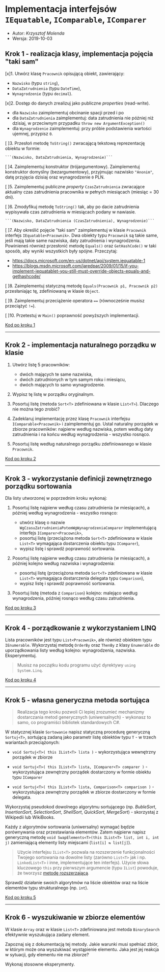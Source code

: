 # Implementacja interfejsów `IEquatable`, `IComparable`, `IComparer`

- Autor: _Krzysztof Molenda_
- Wersja: 2019-10-03

## Krok 1 - realizacja klasy, implementacja pojęcia "taki sam"

[x]1. Utwórz klasę `Pracownik` opisującą obiekt, zawierający:

- `Nazwisko` (typu `string`),
- `DataZatrudnienia` (typu `DateTime`),
- `Wynagrodzenie` (typu `decimal`).

[x]2. Dostęp do danych zrealizuj jako publiczne _properties_ (read-write).

- dla `Nazwisko` zaimplementuj obcinanie spacji przed i po
- dla `DataZatrudnienia` zaimplementuj: data zatrudnienia nie później niż dzisiaj, w przeciwnym przypadku `throw new ArgumentException()`
- dla `Wynagrodzenie` zaimplementuj: przy próbie podstawienia wartości ujemnej, przypisz `0`.

[ ]3. Przesłoń metodę `ToString()` zwracającą tekstową reprezentację obiektu w formie:

    ```(Nazwisko, DataZatrudnienia, Wynagrodzenie)```

[ ]4. Zaimplementuj konstruktor (trójargumentowy). Zaimplementuj konstruktor domyślny (bezargumentowy), przyjmując nazwisko `"Anonim"`, datę przyjęcia dzisiaj oraz wynagrodzenie `0` PLN.

[ ]5. Zaimplementuj publiczne _property_ `CzasZatrudnienia` zwracające aktualny czas zatrudnienia pracownika w pełnych miesiącach (miesiąc = 30 dni).

[ ]6. Zmodyfikuj metodę `ToString()` tak, aby po dacie zatrudnienia wypisywała czas zatrudnienia w miesiącach podany w nawiasie.

    ```(Nazwisko, DataZatrudnienia (CzasZatrudnienia), Wynagrodzenie)```

[ ]7. Aby określić pojęcie "taki sam" zaimplementuj w klasie `Pracownik` interfejs `IEquatable<Pracownik>`. Dwa obiekty typu `Pracownik` są takie same, jeśli mają takie same nazwiska, daty zatrudnienia i wynagrodzenia.
Powinieneś również przesłonić metodę `Equals()` oraz `GetHashCode()` w taki sposób, aby wyniki wszystkich były spójne. Przeczytaj:

- <https://docs.microsoft.com/en-us/dotnet/api/system.iequatable-1>
- <https://blogs.msdn.microsoft.com/jaredpar/2009/01/15/if-you-implement-iequatablet-you-still-must-override-objects-equals-and-gethashcode/>

[ ]8. Zaimplementuj statyczną metodę `Equals(Pracownik p1, Pracownik p2)` przesłaniając tę, zdefiniowaną w klasie `Object`.

[ ]9. Zaimplementuj przeciążenie operatora `==` (równocześnie musisz przeciążyć `!=`).

[ ]10. Przetestuj w `Main()` poprawność powyższych implementacji.

[Kod po kroku 1](krok1.md)

---

## Krok 2 - implementacja naturalnego porządku w klasie

1. Utwórz listę 5 pracowników:

   - dwóch mających te same nazwiska,
   - dwóch zatrudnionych w tym samym roku i miesiącu,
   - dwóch mających to samo wynagrodzenie.

2. Wypisz tę listę w porządku oryginalnym.

3. Posortuj listę (metoda `Sort<T>` zdefiniowana w klasie `List<T>`). Dlaczego nie można tego zrobić?

4. Zadeklaruj implementację przez klasę `Pracownik` interfejsu `IComparable<Pracownik>` i zaimplementuj go. Ustal naturalny porządek w zbiorze pracowników: najpierw według nazwiska, potem według daty zatrudnienia i na końcu według wynagrodzenia - wszystko rosnąco.

5. Posortuj listę według naturalnego porządku zdefiniowanego w klasie `Pracownik`.

[Kod po kroku 2](krok2.md)

---

## Krok 3 - wykorzystanie definicji zewnętrznego porządku sortowania

Dla listy utworzonej w poprzednim kroku wykonaj:

1. Posortuj listę najpierw według czasu zatrudnienia (w miesiącach), a później według wynagrodzenia - wszystko rosnąco:

   - utwórz klasę o nazwie `WgCzasuZatrudnieniaPotemWgWynagrodzeniaComparer` implementującą interfejs `IComparer<Pracownik>`,
   - posortuj listę (przeciążona metoda `Sort<T>` zdefiniowana w klasie `List<T>` wymagająca dostarczenia obiektu typu `IComparer`),
   - wypisz listę i sprawdź poprawność sortowania.

2. Posortuj listę najpierw według czasu zatrudnienia (w miesiącach), a później kolejno według nazwiska i wynagrodzenia:

   - posortuj listę (przeciążona metoda `Sort<T>` zdefiniowana w klasie `List<T>` wymagająca dostarczenia delegata typu `Comparison`),
   - wypisz listę i sprawdź poprawność sortowania.

3. Posortuj listę (metoda z `Comparison`) kolejno: malejąco według wynagrodzenia, później rosnąco według czasu zatrudnienia.

[Kod po kroku 3](krok3.md)

---

## Krok 4 - porządkowanie z wykorzystaniem LINQ

Lista pracowników jest typu `List<Pracownik>`, ale również obiektem typu `IEnumerable`. Wykorzystaj metodę `OrderBy` oraz `ThenBy` z klasy `Enumerable` do uporządkowania listy według kolejno: wynagrodzenia, nazwiska. Eksperymentuj.

> Musisz na początku kodu programu użyć dyrektywy `using System.Linq`.

[Kod po kroku 4](krok4.md)

---

## Krok 5 - własna generyczna metoda sortująca

> Realizacja tego kroku pozwoli Ci lepiej zrozumieć mechanizmy dostarczania metod generycznych (uniwersalnych) - wykonasz to samo, co programiści bibliotek standardowych C#.

W statycznej klasie `Sortowanie` napisz statyczną procedurę generyczną `Sortuj<T>`, sortującą zadaną jako parametr listę obiektów typu `T` - w trzech wariantach przeciążonych:

- `void Sortuj<T>( this IList<T> lista )` - wykorzystująca wewnętrzny porządek w zbiorze

- `void Sortuj<T>( this IList<T> lista, IComparer<T> comparer )` - wykorzystująca zewnętrzny porządek dostarczony w formie obiektu typu `IComparer`

- `void Sortuj<T>( this IList<T> lista, Comparison<T> comparison )` - wykorzystująca zewnętrzny porządek w zbiorze dostarczony w formie delegata.

Wykorzystaj pseudokod dowolnego algorytmu sortującego (np. _BubleSort_, _InsertionSort_, _SelectionSort_, _ShellSort_, _QuickSort_, _MergeSort_) - skorzystaj z Wikipedii lub WikiBooks.

Każdy z algorytmów sortowania (uniwersalny) wymagać będzie porównywania oraz przestawiania elementów. Zatem najpierw napisz generyczną metodę `void SwapElements<T>(this IList<T> list, int i, int j)` zamieniającą elementy listy miejscami (`list[i] ⇆ list[j]`).

> Użycie interfejsu `IList<T>` pozwala na rozszerzenie funkcjonalności Twojego sortowania na dowolne listy (zarówno `List<T>` jak i np. `LinkedList<T>` i inne, implementujące ten interfejs).
> Użycie słowa kluczowego `this` przy pierwszym argumencie (typu `IList`) powoduje, że tworzysz [metodę rozszerzającą](https://docs.microsoft.com/en-us/dotnet/csharp/programming-guide/classes-and-structs/extension-methods).

Sprawdź działanie swoich algorytmów na liście obiektów oraz na liście elementów typu strukturalnego (np. `int`).

[Kod po kroku 5](krok5.md)

---

## Krok 6 - wyszukiwanie w zbiorze elementów

W klasie `Array` oraz w klasie `List<T>` zdefiniowana jest metoda `BinarySearch` efektywnie wyszukująca zadany element.

Zapoznaj się z dokumentacją tej metody. Jakie warunki musi spełniać zbiór, w którym może ona wyszukiwać wystąpienie elementu. Jaka jest jej reakcja w sytuacji, gdy elementu nie ma zbiorze?

Wykonaj stosowne eksperymenty.
